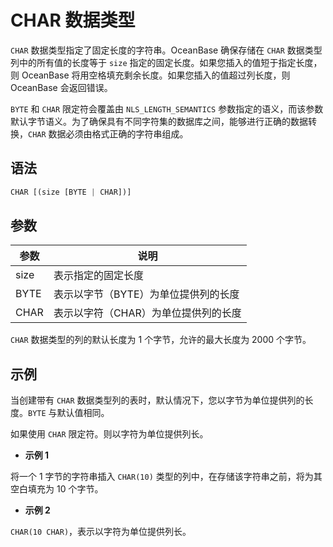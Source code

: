 CHAR 数据类型 
==============================



`CHAR` 数据类型指定了固定长度的字符串。OceanBase 确保存储在 `CHAR` 数据类型列中的所有值的长度等于 `size` 指定的固定长度。如果您插入的值短于指定长度，则 OceanBase 将用空格填充剩余长度。如果您插入的值超过列长度，则 OceanBase 会返回错误。

`BYTE` 和 `CHAR` 限定符会覆盖由 `NLS_LENGTH_SEMANTICS` 参数指定的语义，而该参数默认字节语义。为了确保具有不同字符集的数据库之间，能够进行正确的数据转换，`CHAR` 数据必须由格式正确的字符串组成。

语法 
--------------

```javascript
CHAR [(size [BYTE | CHAR])]
```



参数 
--------------



|  参数  |          说明          |
|------|----------------------|
| size | 表示指定的固定长度            |
| BYTE | 表示以字节（BYTE）为单位提供列的长度 |
| CHAR | 表示以字符（CHAR）为单位提供列的长度 |


`CHAR` 数据类型的列的默认长度为 1 个字节，允许的最大长度为 2000 个字节。

示例 
--------------

当创建带有 `CHAR` 数据类型列的表时，默认情况下，您以字节为单位提供列的长度。`BYTE` 与默认值相同。

如果使用 `CHAR` 限定符。则以字符为单位提供列长。

* **示例 1**

  




将一个 1 字节的字符串插入 `CHAR(10)` 类型的列中，在存储该字符串之前，将为其空白填充为 10 个字节。

* **示例 2** 




`CHAR(10 CHAR)`，表示以字符为单位提供列长。
